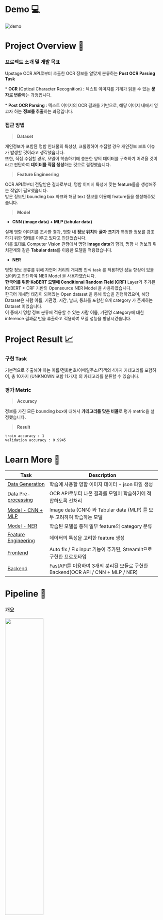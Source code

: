 # Demo 💻

![demo](https://user-images.githubusercontent.com/90603530/172541502-36019954-a31a-488b-8f61-a03a823e4b7e.gif)


# Project Overview 📑

### 프로젝트 소개 및 개발 목표

Upstage OCR API로부터 추출한 OCR 정보를 알맞게 분류하는 **Post OCR Parsing Task**

\* **OCR** (Optical Character Recognition) : 텍스트 이미지를 기계가 읽을 수 있는 **문자로 변환**하는 과정입니다.

\* **Post OCR Parsing** : 텍스트 이미지의 OCR 결과를 기반으로, 해당 이미지 내에서 얻고자 하는 **정보를 추출**하는 과정입니다.

### 접근 방법

> **Dataset**
> 

개인정보가 포함된 명함 인쇄물의 특성상, 크롤링하여 수집할 경우 개인정보 보호 이슈가 발생할 것이라고 생각했습니다.  
또한, 직접 수집할 경우, 모델이 학습하기에 충분한 양의 데이터를 구축하기 어려울 것이라고 판단하여 **데이터를 직접 생성**하는 것으로 결정했습니다. 

> **Feature Engineering**
> 

OCR API로부터 전달받은 결과로부터, 명함 이미지 특성에 맞는 feature들을 생성해주는 작업이 필요했습니다.  
받은 정보인 bounding box 좌표와 해당 text 정보를 이용해 feature들을 생성해주었습니다.

> **Model**
> 

- **CNN (image data) + MLP (tabular data)** 

실제 명함 이미지를 조사한 결과, 명함 내 **정보 위치**와 **글자** **크기**가 특정한 정보를 강조하기 위한 형태를 이루고 있다고 판단했습니다.  
이를 토대로 Computer Vision 관점에서 명함 **Image data**와 함께, 명함 내 정보의 위치관계와 같은 **Tabular data**를 이용한 모델을 적용했습니다.

- **NER** 

명함 정보 분류를 위해 자연어 처리의 개체명 인식 task 를 적용하면 성능 향상이 있을 것이라고 판단하여 NER Model 을 사용하였습니다.   
**한국어를 위한 KoBERT 모델에 Conditional Random Field (CRF)** Layer가 추가된 KoBERT + CRF 기반의 Opensource NER Model 을 사용하였습니다.    
한국어 개체명 태깅이 되어있는 Open dataset 을 통해 학습을 진행하였으며, 해당 Dataset은 사람 이름, 기관명, 시간, 날짜, 통화를 포함한 8개 category 가 존재하는 Dataset 이었습니다.    
이 중에서 명함 정보 분류에 적용할 수 있는 사람 이름, 기관명 category에 대한 inference 결과값 만을 추출하고 적용하여 모델 성능을 향상시켰습니다.    

# Project Result 📈

### 구현 Task

기본적으로 추출해야 하는 이름/전화번호/이메일주소/직책의 4가지 카테고리를 포함하여, 총 10가지 (UNKNOWN 포함 11가지) 의 카테고리를 분류할 수 있습니다.

### 평가 Metric

> **Accuracy**
> 

정보를 가진 모든 bounding box에 대해서 **카테고리를 맞춘 비율**로 평가 metric을 설정했습니다.  

> **Result**
> 

```diff
train accuracy : 1
validation accuracy : 0.9945
```

# Learn More 📂

| Task | Description |
| --- | --- |
| [Data Generation](https://github.com/boostcampaitech3/final-project-level3-cv-05/blob/develop/generator/README.md)  | 학습에 사용할 명함 이미지 데이터 + json 파일 생성  |
| [Data Pre-processing](https://github.com/boostcampaitech3/final-project-level3-cv-05/blob/BE/app/README.md) | OCR API로부터 나온 결과를 모델이 학습하기에 적합하도록 전처리  |
| [Model - CNN + MLP](https://github.com/boostcampaitech3/final-project-level3-cv-05/blob/develop/post_ocr_model/README.md) | Image data (CNN) 와 Tabular data (MLP) 를 모두 고려하여 학습하는 모델  |
| [Model - NER](https://github.com/boostcampaitech3/final-project-level3-cv-05/blob/develop/ner/README.md) | 학습된 모델을 통해 일부 feature의 category 분류 |
| [Feature Engineering](https://github.com/boostcampaitech3/final-project-level3-cv-05/blob/feature-engineering/README.md) | 데이터의 특성을 고려한 feature 생성 |
| [Frontend](https://github.com/boostcampaitech3/final-project-level3-cv-05/blob/develop/Frontend/README.md) | Auto fix / Fix input 기능이 추가된, Streamlit으로 구현한 프로토타입 |
| [Backend](https://github.com/boostcampaitech3/final-project-level3-cv-05/blob/BE/app/README.md) | FastAPI를 이용하여 3개의 분리된 모듈로 구현한 Backend(OCR API / CNN + MLP / NER) |

# Pipeline 🔎

### **개요**

<image width = "50%" src = "https://user-images.githubusercontent.com/90603530/172541879-3dfae2dd-8c9a-4556-a4d2-0caed4477ac4.png">

Demo Front-end는 Streamlit을 통해 구현하였습니다. Streamlit Front-end는 FastAPI 기반의 Back-end를 통해 출력물을 사용자에게 제공합니다.

### **Pipeline**

<image width = "100%" src = "https://user-images.githubusercontent.com/90603530/172541912-c1d1795a-67bf-4380-b1a7-65f9c1b5ac4b.jpg">


- **Data Pre-processing**       
  사용자가 이미지를 제출하면, 가능한 경우 Back-end 서버에서 이미지의 각도와 범위를 보정합니다. 
  해당 이미지를 OCR API 서버로 요청하여 json output을 응답으로 받고, 출력된 정보를 조건에 따라 줄 단위로 변경합니다.
- 전처리된 정보가 각 조건에 따라 모델 및 rule-base기반으로 처리되고, 출력값에 따라 각 항목의 category를 제공합니다.

# Getting Started 📌

### Demo Site

- TBA

### Requirements

`Learn More`에 기록한 각 README 파일을 참고하여 필요한 라이브러리를 설치해주시면 됩니다.

# Team 🧑‍💻

### ConVinsight

ConVinsight(CV-05)는 Computer Vision의 이니셜인 '**CV**'와, 

'이용자의 **Conv**enience(편리)를 찾는 **insight**(통찰력)' 을 의미합니다.

### Member

| Member  | Role  | Github |
| --- | --- | --- |
| 김나영 | OCR Output 전처리 / 데이터 생성 | [Github](https://github.com/dudskrla) |
| 신규범 | PM / 모델 설계 및 구현 / OCR Output 전처리 / 서비스 구현 | [Github](https://github.com/KyubumShin) |
| 이정수 | Feature 설계 / 모델 학습 / Test 데이터셋 구현 | [Github](https://github.com/sw930718) |
| 이현홍 | 데이터 생성 / 이미지 전처리 | [Github](https://github.com/Heruing) |
| 전수민 | Feature 설계 / 모델 구현 및 모델 학습 / Test 데이터셋 구현 | [Github](https://github.com/Su-minn) |
